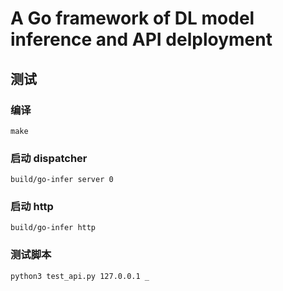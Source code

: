 # A Go framework of DL model inference and API delployment



## 测试



### 编译

```
make
```



### 启动 dispatcher

```
build/go-infer server 0
```



### 启动 http

```
build/go-infer http
```



### 测试脚本

```
python3 test_api.py 127.0.0.1 _
```